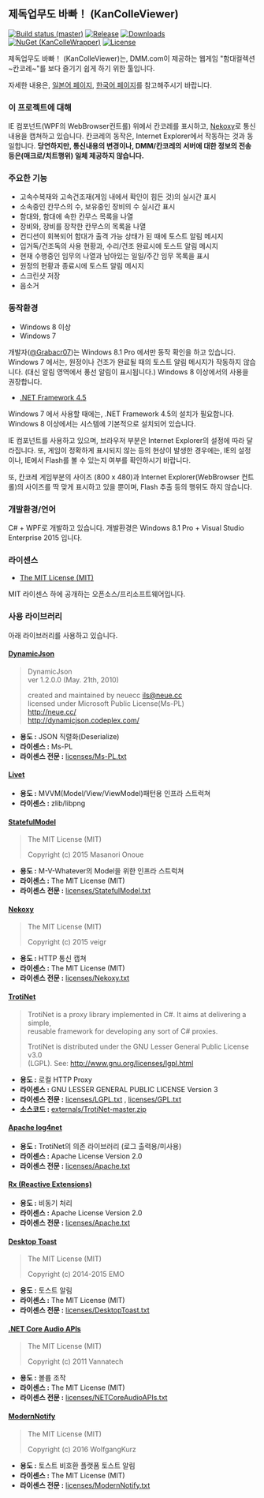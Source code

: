 ﻿제독업무도 바빠！ (KanColleViewer)
--

[![Build status (master)](https://img.shields.io/appveyor/ci/Grabacr07/KanColleViewer.svg?style=flat-square)](https://ci.appveyor.com/project/Grabacr07/kancolleviewer)
[![Release](https://img.shields.io/github/release/CirnoV/KanColleViewer.svg?style=flat-square)](https://github.com/CirnoV/KanColleViewer/releases/latest)
[![Downloads](https://img.shields.io/github/downloads/CirnoV/KanColleViewer/latest/total.svg?style=flat-square)](https://github.com/CirnoV/KanColleViewer/releases/latest)
[![NuGet (KanColleWrapper)](https://img.shields.io/nuget/v/KanColleWrapper.svg?style=flat-square)](https://www.nuget.org/packages/KanColleWrapper/)
[![License](https://img.shields.io/github/license/Grabacr07/KanColleViewer.svg?style=flat-square)](https://github.com/Grabacr07/KanColleViewer/blob/develop/LICENSE.txt)


제독업무도 바빠！ (KanColleViewer)는, DMM.com이 제공하는 웹게임 "함대컬렉션 ~칸코레~"를 보다 즐기기 쉽게 하기 위한 툴입니다.

자세한 내용은, [일본어 페이지](http://grabacr.net/kancolleviewer), [한국어 페이지](http://kcvkr.tistory.com/)를 참고해주시기 바랍니다.




### 이 프로젝트에 대해

IE 컴포넌트(WPF의 WebBrowser컨트롤) 위에서 칸코레를 표시하고, [Nekoxy](https://github.com/veigr/Nekoxy)로 통신내용을 캡쳐하고 있습니다.
칸코레의 동작은, Internet Explorer에서 작동하는 것과 동일합니다.
**당연하지만, 통신내용의 변경이나, DMM/칸코레의 서버에 대한 정보의 전송 등은(매크로/치트행위) 일체 제공하지 않습니다.**


### 주요한 기능

* 고속수복재와 고속건조재(게임 내에서 확인이 힘든 것)의 실시간 표시
* 소속중인 칸무스의 수, 보유중인 장비의 수 실시간 표시
* 함대와, 함대에 속한 칸무스 목록을 나열
* 장비와, 장비를 장착한 칸무스의 목록을 나열
* 컨디션이 회복되어 함대가 출격 가능 상태가 된 때에 토스트 알림 메시지
* 입거독/건조독의 사용 현황과, 수리/건조 완료시에 토스트 알림 메시지
* 현재 수행중인 임무의 나열과 남아있는 일일/주간 임무 목록을 표시
* 원정의 현황과 종료시에 토스트 알림 메시지
* 스크린샷 저장
* 음소거



### 동작환경

* Windows 8 이상
* Windows 7

개발자([@Grabacr07](https://twitter.com/Grabacr07))는 Windows 8.1 Pro 에서만 동작 확인을 하고 있습니다.
Windows 7 에서는, 원정이나 건조가 완료될 때의 토스트 알림 메시지가 작동하지 않습니다. (대신 알림 영역에서 풍선 알림이 표시됩니다.) Windows 8 이상에서의 사용을 권장합니다.

* [.NET Framework 4.5](http://www.microsoft.com/ja-jp/download/details.aspx?id=30653)

Windows 7 에서 사용할 때에는, .NET Framework 4.5의 설치가 필요합니다.
Windows 8 이상에서는 시스템에 기본적으로 설치되어 있습니다.

IE 컴포넌트를 사용하고 있으며, 브라우저 부분은 Internet Explorer의 설정에 따라 달라집니다. 또, 게임이 정확하게 표시되지 않는 등의 현상이 발생한 경우에는, IE의 설정이나, IE에서 Flash를 볼 수 있는지 여부를 확인하시기 바랍니다.

또, 칸코레 게임부분의 사이즈 (800 x 480)과 Internet Explorer(WebBrowser 컨트롤)의 사이즈를 딱 맞게 표시하고 있을 뿐이며, Flash 추출 등의 행위도 하지 않습니다.



### 개발환경/언어

C# + WPF로 개발하고 있습니다. 개발환경은 Windows 8.1 Pro + Visual Studio Enterprise 2015 입니다.

### 라이센스

* [The MIT License (MIT)](LICENSE.txt)

MIT 라이센스 하에 공개하는 오픈소스/프리소프트웨어입니다.

### 사용 라이브러리

아래 라이브러리를 사용하고 있습니다.

#### [DynamicJson](http://dynamicjson.codeplex.com/)

> DynamicJson  
> ver 1.2.0.0 (May. 21th, 2010)
>
> created and maintained by neuecc <ils@neue.cc>  
> licensed under Microsoft Public License(Ms-PL)  
> http://neue.cc/  
> http://dynamicjson.codeplex.com/

* **용도 :** JSON 직렬화(Deserialize)
* **라이센스 :** Ms-PL
* **라이센스 전문 :** [licenses/Ms-PL.txt](licenses/Ms-PL.txt)

#### [Livet](http://ugaya40.hateblo.jp/entry/Livet)

* **용도 :** MVVM(Model/View/ViewModel)패턴용 인프라 스트럭쳐
* **라이센스 :** zlib/libpng

#### [StatefulModel](http://ugaya40.hateblo.jp/entry/StatefulModel)

> The MIT License (MIT)
>
> Copyright (c) 2015 Masanori Onoue

* **용도 :** M-V-Whatever의 Model을 위한 인프라 스트럭쳐
* **라이센스 :** The MIT License (MIT)
* **라이센스 전문 :** [licenses/StatefulModel.txt](licenses/StatefulModel.txt)

#### [Nekoxy](https://github.com/veigr/Nekoxy)

> The MIT License (MIT)
>
> Copyright (c) 2015 veigr

* **용도 :** HTTP 통신 캡쳐
* **라이센스 :** The MIT License (MIT)
* **라이센스 전문 :** [licenses/Nekoxy.txt](licenses/Nekoxy.txt)

#### [TrotiNet](https://github.com/krys-g/TrotiNet)

> TrotiNet is a proxy library implemented in C#. It aims at delivering a simple,  
> reusable framework for developing any sort of C# proxies.
>
> TrotiNet is distributed under the GNU Lesser General Public License v3.0  
> (LGPL). See: http://www.gnu.org/licenses/lgpl.html

* **용도 :** 로컬 HTTP Proxy
* **라이센스 :** GNU LESSER GENERAL PUBLIC LICENSE Version 3
* **라이센스 전문 :** [licenses/LGPL.txt](licenses/LGPL.txt) , [licenses/GPL.txt](licenses/GPL.txt)
* **소스코드 :** [externals/TrotiNet-master.zip](externals/TrotiNet-master.zip)

#### [Apache log4net](https://logging.apache.org/log4net/)

* **용도 :** TrotiNet의 의존 라이브러리 (로그 출력용/미사용)
* **라이센스 :** Apache License Version 2.0
* **라이센스 전문 :** [licenses/Apache.txt](licenses/Apache.txt)

#### [Rx (Reactive Extensions)](https://rx.codeplex.com/)

* **용도 :** 비동기 처리
* **라이센스 :** Apache License Version 2.0
* **라이센스 전문 :** [licenses/Apache.txt](licenses/Apache.txt)

#### [Desktop Toast](https://github.com/emoacht/DesktopToast)

> The MIT License (MIT)
>
> Copyright (c) 2014-2015 EMO

* **용도 :** 토스트 알림
* **라이센스 :** The MIT License (MIT)
* **라이센스 전문 :** [licenses/DesktopToast.txt](licenses/DesktopToast.txt)

#### [.NET Core Audio APIs](https://netcoreaudio.codeplex.com/)

> The MIT License (MIT)
>
> Copyright (c) 2011 Vannatech

* **용도 :** 볼륨 조작
* **라이센스 :** The MIT License (MIT)
* **라이센스 전문 :** [licenses/NETCoreAudioAPIs.txt](licenses/NETCoreAudioAPIs.txt)

#### [ModernNotify](https://github.com/WolfgangKurz/ModernNotify/)

> The MIT License (MIT)
>
> Copyright (c) 2016 WolfgangKurz

* **용도 :** 토스트 비호환 플랫폼 토스트 알림
* **라이센스 :** The MIT License (MIT)
* **라이센스 전문 :** [licenses/ModernNotify.txt](licenses/ModernNotify.txt)
